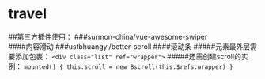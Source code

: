 # travel
##第三方插件使用：
###surmon-china/vue-awesome-swiper  
####内容滑动
###ustbhuangyi/better-scroll
####滚动条
#####元素最外层需要添加包裹：
`<div class="list" ref="wrapper">`
#####还需创建scroll的实例：
`mounted() {
           this.scroll = new Bscroll(this.$refs.wrapper)
         }`


